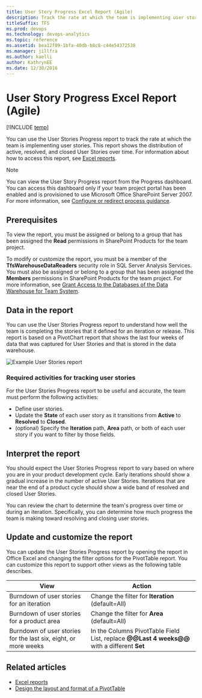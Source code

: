 ```yaml
---
title: User Story Progress Excel Report (Agile) 
description: Track the rate at which the team is implementing user stories.
titleSuffix: TFS
ms.prod: devops
ms.technology: devops-analytics
ms.topic: reference
ms.assetid: bea12f89-1bfa-40db-b8c8-c44e54372538
ms.manager: jillfra
ms.author: kaelliauthor: KathrynEE
ms.date: 12/30/2016
---
```


# User Story Progress Excel Report (Agile)

[!INCLUDE [temp](../_shared/tfs-sharepoint-version.md)]

You can use the User Stories Progress report to track the rate at which the team is implementing user stories. This report shows the distribution of active, resolved, and closed User Stories over time. For information about how to access this report, see [Excel reports](excel-reports.md).  
  
> [!NOTE]
>  You can view the User Story Progress report from the Progress dashboard. You can access this dashboard only if your team project portal has been enabled and is provisioned to use Microsoft Office SharePoint Server 2007. For more information, see [Configure or redirect process guidance](../sharepoint-dashboards/configure-or-redirect-process-guidance.md).  
  
## Prerequisites  
  
 To view the report, you must be assigned or belong to a group that has been assigned the **Read** permissions in SharePoint Products for the team project.  
  
 To modify or customize the report, you must be a member of the **TfsWarehouseDataReaders** security role in SQL Server Analysis Services. You must also be assigned or belong to a group that has been assigned the **Members** permissions in SharePoint Products for the team project. For more information, see [Grant Access to the Databases of the Data Warehouse for Team System](../admin/grant-permissions-to-reports.md).  
  

<a name="Data"></a>

## Data in the report  

You can use the User Stories Progress report to understand how well the team is completing the stories that it defined for an iteration or release. This report is based on a PivotChart report that shows the last four weeks of data that was captured for User Stories and that is stored in the data warehouse.  
  
![Example User Stories report](_img/procguid_excelreport.png "ProcGuid_ExcelReport")  
  
### Required activities for tracking user stories  

For the User Stories Progress report to be useful and accurate, the team must perform the following activities:  
  
-   Define user stories.  
-   Update the **State** of each user story as it transitions from **Active** to **Resolved** to **Closed**.  
-   (optional) Specify the **Iteration** path, **Area** path, or both of each user story if you want to filter by those fields.  
  
<a name="Interpreting"></a> 

## Interpret the report 

You should expect the User Stories Progress report to vary based on where you are in your product development cycle. Early iterations should show a gradual increase in the number of active User Stories. Iterations that are near the end of a product cycle should show a wide band of resolved and closed User Stories.  
  
You can review the chart to determine the team's progress over time or during an iteration. Specifically, you can determine how much progress the team is making  toward resolving and closing user stories.  
  
<a name="Updating"></a> 

## Update and customize the report  

You can update the User Stories Progress report by opening the report in Office Excel and changing the filter options for the PivotTable report. You can customize this report to support other views as the following table describes.  
  
|View|Action|  
|----------|------------|  
|Burndown of user stories for an iteration|Change the filter for **Iteration** (default=All)|  
|Burndown of user stories for a product area|Change the filter for **Area** (default=All)|  
|Burndown of user stories for the last six, eight, or more weeks|In the Columns PivotTable Field List, replace **@@Last 4 weeks@@** with a different **Set**|  
  

## Related articles

- [Excel reports](excel-reports.md)
- [Design the layout and format of a PivotTable](https://support.office.com/en-us/article/design-the-layout-and-format-of-a-pivottable-a9600265-95bf-4900-868e-641133c05a80) 
